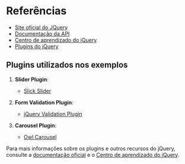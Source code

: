 # Referências

- [Site oficial do JQuery](https://jquery.com/)
- [Documentação da API](https://api.jquery.com/)
- [Centro de aprendizado do jQuery](https://learn.jquery.com/)
- [Plugins do jQuery](https://plugins.jquery.com/)

## Plugins utilizados nos exemplos 

1. **Slider Plugin**: 
   - [Slick Slider](https://kenwheeler.github.io/slick/)

2. **Form Validation Plugin**: 
   - [jQuery Validation Plugin](https://jqueryvalidation.org/)

3. **Carousel Plugin**: 
   - [Owl Carousel](https://owlcarousel2.github.io/OwlCarousel2/)


Para mais informações sobre os plugins e outros recursos do jQuery, consulte a [documentação oficial](https://api.jquery.com/) e o [Centro de aprendizado do jQuery](https://learn.jquery.com/).
